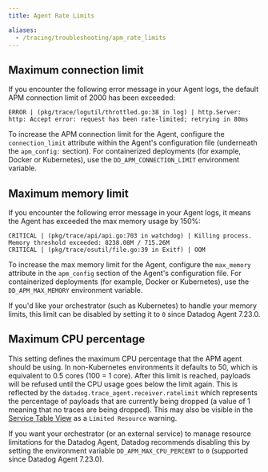 ```yaml
---
title: Agent Rate Limits

aliases:
  - /tracing/troubleshooting/apm_rate_limits
---
```


## Maximum connection limit

If you encounter the following error message in your Agent logs, the default APM connection limit of 2000 has been exceeded:

```
ERROR | (pkg/trace/logutil/throttled.go:38 in log) | http.Server: http: Accept error: request has been rate-limited; retrying in 80ms
```

To increase the APM connection limit for the Agent, configure the `connection_limit` attribute within the Agent's configuration file (underneath the `apm_config:` section). For containerized deployments (for example, Docker or Kubernetes), use the `DD_APM_CONNECTION_LIMIT` environment variable.

## Maximum memory limit

If you encounter the following error message in your Agent logs, it means the Agent has exceeded the max memory usage by 150%:

```
CRITICAL | (pkg/trace/api/api.go:703 in watchdog) | Killing process. Memory threshold exceeded: 8238.08M / 715.26M
CRITICAL | (pkg/trace/osutil/file.go:39 in Exitf) | OOM
```

To increase the max memory limit for the Agent, configure the `max_memory` attribute in the `apm_config` section of the Agent's configuration file. For containerized deployments (for example, Docker or Kubernetes), use the `DD_APM_MAX_MEMORY` environment variable.

If you'd like your orchestrator (such as Kubernetes) to handle your memory limits, this limit can be disabled by setting it to `0` since Datadog Agent 7.23.0.

## Maximum CPU percentage

This setting defines the maximum CPU percentage that the APM agent should be using. In non-Kubernetes environments it defaults to 50, which is equivalent to 0.5 cores (100 = 1 core). After this limit is reached, payloads will be refused until the CPU usage goes below the limit again. This is reflected by the `datadog.trace_agent.receiver.ratelimit` which represents the percentage of payloads that are currently being dropped (a value of 1 meaning that no traces are being dropped). This may also be visible in the [Service Table View][1] as a `Limited Resource` warning.

If you want your orchestrator (or an external service) to manage resource limitations for the Datadog Agent, Datadog recommends disabling this by setting the environment variable `DD_APM_MAX_CPU_PERCENT` to `0` (supported since Datadog Agent 7.23.0).

[1]: /tracing/trace_pipeline/ingestion_controls/#service-table-view
